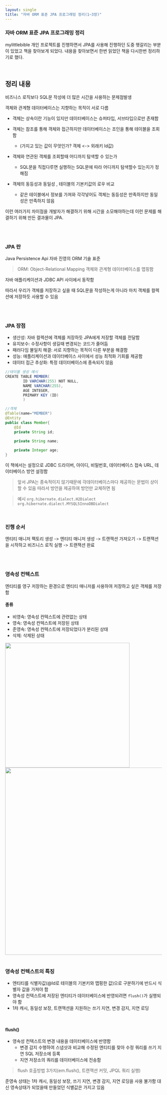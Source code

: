 ```yaml
---
layout: single
title: "자바 ORM 표준 JPA 프로그래밍 정리(1~3장)"
---
```


### 자바 ORM 표준 JPA 프로그래밍 정리

mylittlebible 개인 프로젝트를 진행하면서 JPA를 사용해 진행하던 도중 헷갈리는 부분이 있었고 책을 찾아보게 되었다. 내용을 찾아보면서 한번 읽었던 책을 다시한번 정리하기로 했다.

<br/>

## 정리 내용

비즈니스 로직보다 SQL문 작성에 더 많은 시간을 사용하는 문제점발생

객체와 관계형 데이터베이스는 지향하는 목적이 서로 다름

- 객체는 상속이란 기능이 있지만 데이터베이스는 슈퍼타입, 서브타입으로만 존재함

- 객체는 참조를 통해 객체와 접근하지만 데이터베이스는 조인을 통해 테이블을 조회함
    * (가지고 있는 값이 무엇인가? 객체 <-> 외래키 Id값)
- 객체와 연관된 객체를 조회할때 어디까지 탐색할 수 있는가
  * SQL문을 직접다루면 실행하는 SQL문에 따라 어디까지 탐색할수 있는지가 정해짐
- 객체의 동등성과 동일성 , 테이블의 기본키값의 로우 비교
  * 같은 테이블에서 정보를 가져와 각각넣어도 객체는 동등성은 만족하지만 동일성은 만족하지 않음 

이런 여러가지 차이점을 개발자가 해결하기 위해 시간을 소모해야하는데 이런 문제를 해결하기 위해 만든 결과물이 JPA.

<br/>
<br/>

### JPA 란
Java Persistence Api 자바 진영의 ORM 기술 표준
>ORM: Object-Relational Mapping 객체와 관계형 데이터베이스를 맵핑함

자바 애플리케이션과 JDBC API 사이에서 동작함

따라서 우리가 객체를 저장하고 싶을 때 SQL문을 작성하는게 아니라 마치 객체를 컬렉션에 저장하듯 사용할 수 있음

<br/>
<br/>

### JPA 장점

- 생산성: 자바 컬렉션에 객체를 저장하듯 JPA에게 저장할 객체를 전달함 
- 유지보수: 수정사항이 생길때 변경되는 코드가 줄어듬
- 패러다임 불일치 해결: 서로 지향하는 목적이 다른 부분을 해결함
- 성능: 애플리케이션과 데이터베이스 사이에서 성능 최적화 기회를 제공함
- 데이터 접근 추상화: 특정 데이터베이스에 종속되지 않음 

```java
//테이블 생성 예시
CREATE TABLE MEMBER(
        ID VARCHAR(255) NOT NULL,
        NAME VARCHAR(255),
        AGE INTEGER,
        PRIMARY KEY (ID)
        )

//객체
@Table(name="MEMBER")
@Entity
public class Member{
    @Id
    private String id;

    private String name;
    
    private Integer age;
}

```

이 책에서는 설정으로 JDBC 드라이버, 아이디, 비밀번호, 데이터베이스 접속 URL, 데이터베이스 방언 설정함
> 앞서 JPA는 종속적이지 않기때문에 각데이터베이스마다 제공하는 문법이 상이할 수 있음 따라서 방언을 제공하여 방언만 교체하면 됨

>예시 `org.hibernate.dialect.H2Dialect` `org.hibernate.dialect.MYSQL5InnoDBDialect`

<br/>

### 진행 순서
엔티티 매니저 팩토리 생성 -> 엔티티 매니저 생성 -> 트랜잭션 가져오기 -> 트랜잭션을 시작하고 비즈니스 로직 실행 -> 트랜잭션 완료


<br/>
<br/>

### 영속성 컨텍스트

엔티티를 영구 저장하는 환경으로 엔티티 매니저를 사용하여 저장하고 싶은 객체를 저장함

#### 종류
- 비영속: 영속성 컨텍스트에 관련없는 상태
- 영속: 영속성 컨텍스트에 저장된 상태
- 준영속: 영속성 컨텍스트에 저장되었다가 분리된 상태
- 삭제: 삭제된 상태

<!-- 생명주기 사진-->
<img src= "https://user-images.githubusercontent.com/58356031/209943031-f0c3a6d0-4c01-439e-924c-978dee75e791.png" width="400">

<br/>

<img src= "https://user-images.githubusercontent.com/58356031/209943305-57aeb37f-cebf-4212-bea3-6c7374b714d5.png" width="600">

<br/>
<br/>

### 영속성 컨텍스트의 특징
- 엔티티를 식별자값(@Id로 테이블의 기본키와 맵핑한 값)으로 구분하기에 반드시 식별자 값을 가져야 함
- 영속성 컨텍스트에 저장된 엔티티가 데이터베이스에 반영되려면 `flush()`가 실행되야 함
- 1차 캐시, 동일성 보장, 트랜잭션을 지원하는 쓰기 지연, 변경 감지, 지연 로딩

<br/>

#### flush()
- 영속성 컨텍스트의 변경 내용을 데이터베이스에 반영함
  * 변경 감지 수행하여 스냅샷과 비교해 수정된 엔티티를 찾아 수정 쿼리를 쓰기 지연 SQL 저장소에 등록
  * 지연 저장소의 쿼리를 데이터베이스에 전송함
  
> flush 호출방법 3가지(em.flush(), 트랜잭션 커밋, JPQL 쿼리 실행)

준영속 상태는 1차 캐시, 동일성 보장, 쓰기 지연, 변경 감지, 지연 로딩을 사용 불가함
대신 영속상태가 되었을때 만들었던 식별값은 가지고 있음
